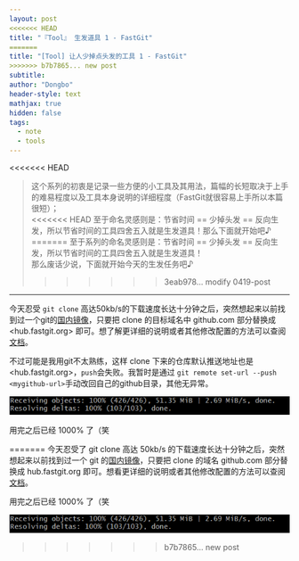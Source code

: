 ```yaml
---
layout: post
<<<<<<< HEAD
title: "『Tool』 生发道具 1 - FastGit"
=======
title: "[Tool] 让人少掉点头发的工具 1 - FastGit"
>>>>>>> b7b7865... new post
subtitle: 
author: "Dongbo"
header-style: text
mathjax: true
hidden: false
tags:
  - note
  - tools
---
```


<<<<<<< HEAD
> 这个系列的初衷是记录一些方便的小工具及其用法，篇幅的长短取决于上手的难易程度以及工具本身说明的详细程度（FastGit就很容易上手所以本篇很短）；  
<<<<<<< HEAD
至于命名灵感则是：节省时间 == 少掉头发 == 反向生发，所以节省时间的工具四舍五入就是生发道具！那么下面就开始吧♪
=======
至于系列的命名灵感则是：节省时间 == 少掉头发 == 反向生发，所以节省时间的工具四舍五入就是生发道具！  
那么废话少说，下面就开始今天的生发任务吧♪
>>>>>>> 3eab978... modify 0419-post

-----------

今天忍受 `git clone` 高达50kb/s的下载速度长达十分钟之后，突然想起来以前找到过一个git的[国内镜像](1)，只要把 clone 的目标域名中 github.com 部分替换成 <hub.fastgit.org> 即可。想了解更详细的说明或者其他修改配置的方法可以查阅[文档](2)。

不过可能是我用git不太熟练，这样 clone 下来的仓库默认推送地址也是 <hub.fastgit.org>，`push`会失败。我暂时是通过 `git remote set-url --push <mygithub-url>`手动改回自己的github目录，其他无异常。

![fastgit.org speed](/img/in-post/post-fastgit/download-speed.png)

用完之后已经 1000% 了（笑

=======
今天忍受了 git clone 高达 50kb/s 的下载速度长达十分钟之后，突然想起来以前找到过一个 git 的[国内镜像](1)，只要把 clone 的域名 github.com 部分替换成 hub.fastgit.org 即可。想看更详细的说明或者其他修改配置的方法可以查阅[文档](2)。

用完之后已经 1000% 了（笑

![fastgit.org speed](/img/in-post/post-fastgit/download-speed.png)
>>>>>>> b7b7865... new post



[1]: http://fastgit.org/
[2]: https://doc.fastgit.org/zh-cn/guide.html#web-%E7%9A%84%E4%BD%BF%E7%94%A8